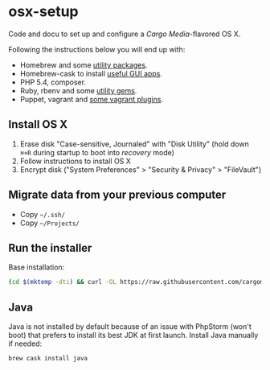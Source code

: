 osx-setup
=========
Code and docu to set up and configure a *Cargo Media*-flavored OS X.

Following the instructions below you will end up with:
- Homebrew and some [utility packages](/deploy/resource/osx/install/_default/brew.list).
- Homebrew-cask to install [useful GUI apps](/deploy/resource/osx/install/_default/brew-cask.list).
- PHP 5.4, composer.
- Ruby, rbenv and some [utility gems](/deploy/resource/osx/install/_default/scripts/ruby.sh).
- Puppet, vagrant and [some vagrant plugins](/deploy/resource/osx/install/_default/scripts/vagrant-plugins.sh).

Install OS X
------------
1. Erase disk "Case-sensitive, Journaled" with "Disk Utility" (hold down `⌘+R` during startup to boot into *recovery* mode)
2. Follow instructions to install OS X
3. Encrypt disk ("System Preferences" > "Security & Privacy" > "FileVault")

Migrate data from your previous computer
----------------------------------------
- Copy `~/.ssh/`
- Copy `~/Projects/`

Run the installer
-----------------
Base installation:
```sh
(cd $(mktemp -dti) && curl -OL https://raw.githubusercontent.com/cargomedia/osx-setup/master/install.sh && bash install.sh)
```

Java
----
Java is not installed by default because of an issue with PhpStorm (won't boot) that prefers to
install its best JDK at first launch. Install Java manually if needed:
```sh
brew cask install java
```
